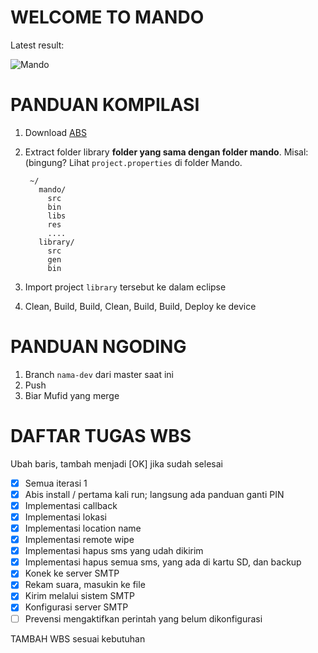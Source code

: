 # WELCOME TO MANDO

Latest result:

![Mando](http://mufid.github.io/images/post/mando.png)

# PANDUAN KOMPILASI

1. Download [ABS](https://github.com/JakeWharton/ActionBarSherlock/archive/4.2.0.zip)
2. Extract folder library **folder yang sama dengan folder mando**. Misal: (bingung? Lihat `project.properties` di folder Mando.

		~/
          mando/
		    src
		    bin
		    libs
		    res
		    ....
		  library/
		    src
		    gen
		    bin

3. Import project `library` tersebut ke dalam eclipse
4. Clean, Build, Build, Clean, Build, Build, Deploy ke device

# PANDUAN NGODING

1. Branch `nama-dev` dari master saat ini
2. Push
3. Biar Mufid yang merge

# DAFTAR TUGAS WBS

Ubah baris, tambah menjadi [OK] jika sudah selesai

- [x] Semua iterasi 1
- [X] Abis install / pertama kali run; langsung ada panduan ganti PIN
- [X] Implementasi callback
- [X] Implementasi lokasi 
- [X] Implementasi location name
- [X] Implementasi remote wipe
- [X] Implementasi hapus sms yang udah dikirim
- [X] Implementasi hapus semua sms, yang ada di kartu SD, dan backup
- [X] Konek ke server SMTP
- [X] Rekam suara, masukin ke file
- [X] Kirim melalui sistem SMTP
- [X] Konfigurasi server SMTP
- [ ] Prevensi mengaktifkan perintah yang belum dikonfigurasi

TAMBAH WBS sesuai kebutuhan
